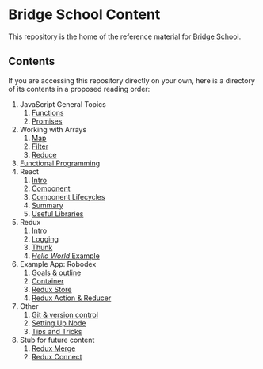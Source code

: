 # Bridge School Content

This repository is the home of the reference material for [Bridge School](http://www.bridgeschool.io).

## Contents

If you are accessing this repository directly on your own, here is a directory of its contents in a proposed reading order:

1. JavaScript General Topics
    1. [Functions](./resources/functions.md)
    1. [Promises](./resources/promises.md)
1. Working with Arrays
    1. [Map](./resources/array-map.md)
    1. [Filter](./resources/array-filter.md)
    1. [Reduce](./resources/array-reduce.md)
1. [Functional Programming](./resources/functional-programming.md)
1. React
    1. [Intro](./resources/react-intro.md)
    1. [Component](./resources/react-component.md)
    1. [Component Lifecycles](./resources/react-lifecycles.md)
    1. [Summary](./resources/react-summary.md)
    1. [Useful Libraries](./resources/resources.md)
1. Redux
    1. [Intro](./resources/redux-intro.md)
    1. [Logging](./resources/redux-logging.md)
    1. [Thunk](./resources/redux-thunk.md)
    1. [*Hello World* Example](./resources/redux-hello.md)
1. Example App: Robodex
    1. [Goals & outline](./resources/react-outline.md)
    1. [Container](./resources/react-container.md)
    1. [Redux Store](./resources/redux-store.md)
    1. [Redux Action & Reducer](./resources/redux-action-reducer.md)
1. Other
    1. [Git & version control](./resources/git-cheatsheet.md)
    1. [Setting Up Node](./resources/set-up-node.md)
    1. [Tips and Tricks](./resources/tips-and-tricks.md)
1. Stub for future content
    1. [Redux Merge](./resources/redux-merge.md)
    1. [Redux Connect](./resources/redux-connect.md)
    